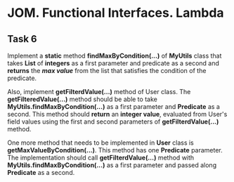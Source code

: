 # JOM. Functional Interfaces. Lambda
## Task 6

Implement a **static** method **findMaxByCondition(...)** of **MyUtils** class that takes **List** of **integers** as a first parameter and predicate as a second and **returns** the ***max value*** from the list that satisfies the condition of the predicate.

Also, implement **getFilterdValue(...)** method of User class. The **getFilteredValue(...)** method should be able to take **MyUtils.findMaxByCondition(...)** as a first parameter and **Predicate** as a second. This method should **return** an **integer value**, evaluated from User's field values using the first and second parameters of **getFilterdValue(...)** method.

One more method that needs to be implemented in **User** class is **getMaxValueByCondition(...)**. This method has one **Predicate** parameter. The implementation should call **getFilterdValue(...)** method with **MyUtils.findMaxByCondition(...)** as a first parameter and passed along **Predicate** as a second.
